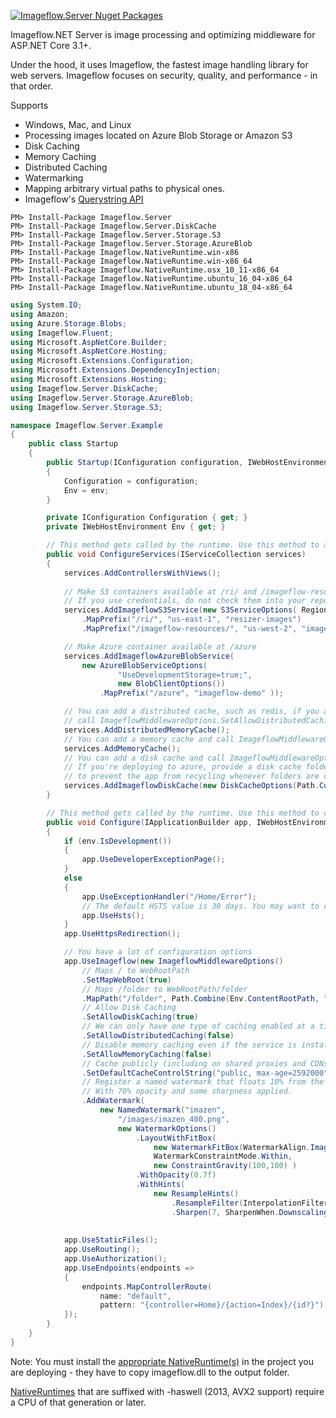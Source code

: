 [![Imageflow.Server Nuget Packages](https://github.com/imazen/imageflow-dotnet-server/workflows/Imageflow.Server%20Nuget%20Packages/badge.svg)](https://github.com/imazen/imageflow-dotnet-server/actions?query=workflow%3A%22Imageflow.Server+Nuget+Packages%22)

Imageflow.NET Server is image processing and optimizing middleware for ASP.NET Core 3.1+.
 
Under the hood, it uses Imageflow, the fastest image handling library for web servers. 
Imageflow focuses on security, quality, and performance - in that order.

Supports

* Windows, Mac, and Linux
* Processing images located on Azure Blob Storage or Amazon S3
* Disk Caching
* Memory Caching
* Distributed Caching
* Watermarking
* Mapping arbitrary virtual paths to physical ones. 
* Imageflow's [Querystring API](https://docs.imageflow.io/querystring/introduction.html)


```
PM> Install-Package Imageflow.Server
PM> Install-Package Imageflow.Server.DiskCache
PM> Install-Package Imageflow.Server.Storage.S3
PM> Install-Package Imageflow.Server.Storage.AzureBlob
PM> Install-Package Imageflow.NativeRuntime.win-x86 
PM> Install-Package Imageflow.NativeRuntime.win-x86_64
PM> Install-Package Imageflow.NativeRuntime.osx_10_11-x86_64
PM> Install-Package Imageflow.NativeRuntime.ubuntu_16_04-x86_64 
PM> Install-Package Imageflow.NativeRuntime.ubuntu_18_04-x86_64
```

```c#
using System.IO;
using Amazon;
using Azure.Storage.Blobs;
using Imageflow.Fluent;
using Microsoft.AspNetCore.Builder;
using Microsoft.AspNetCore.Hosting;
using Microsoft.Extensions.Configuration;
using Microsoft.Extensions.DependencyInjection;
using Microsoft.Extensions.Hosting;
using Imageflow.Server.DiskCache;
using Imageflow.Server.Storage.AzureBlob;
using Imageflow.Server.Storage.S3;

namespace Imageflow.Server.Example
{
    public class Startup
    {
        public Startup(IConfiguration configuration, IWebHostEnvironment env)
        {
            Configuration = configuration;
            Env = env;
        }

        private IConfiguration Configuration { get; }
        private IWebHostEnvironment Env { get; }

        // This method gets called by the runtime. Use this method to add services to the container.
        public void ConfigureServices(IServiceCollection services)
        {
            services.AddControllersWithViews();
            
            // Make S3 containers available at /ri/ and /imageflow-resources/
            // If you use credentials, do not check them into your repository
            services.AddImageflowS3Service(new S3ServiceOptions( RegionEndpoint.USEast1, null,null)
                .MapPrefix("/ri/", "us-east-1", "resizer-images")
                .MapPrefix("/imageflow-resources/", "us-west-2", "imageflow-resources"));

            // Make Azure container available at /azure
            services.AddImageflowAzureBlobService(
                new AzureBlobServiceOptions(
                        "UseDevelopmentStorage=true;",
                        new BlobClientOptions())
                    .MapPrefix("/azure", "imageflow-demo" ));

            // You can add a distributed cache, such as redis, if you add it and and
            // call ImageflowMiddlewareOptions.SetAllowDistributedCaching(true)
            services.AddDistributedMemoryCache();
            // You can add a memory cache and call ImageflowMiddlewareOptions.SetAllowMemoryCaching(true)
            services.AddMemoryCache();
            // You can add a disk cache and call ImageflowMiddlewareOptions.SetAllowDiskCaching(true)
            // If you're deploying to azure, provide a disk cache folder *not* inside ContentRootPath
            // to prevent the app from recycling whenever folders are created.
            services.AddImageflowDiskCache(new DiskCacheOptions(Path.Combine(Env.ContentRootPath, "imageflow_cache")));
        }

        // This method gets called by the runtime. Use this method to configure the HTTP request pipeline.
        public void Configure(IApplicationBuilder app, IWebHostEnvironment env)
        {
            if (env.IsDevelopment())
            {
                app.UseDeveloperExceptionPage();
            }
            else
            {
                app.UseExceptionHandler("/Home/Error");
                // The default HSTS value is 30 days. You may want to change this for production scenarios, see https://aka.ms/aspnetcore-hsts.
                app.UseHsts();
            }
            app.UseHttpsRedirection();

            // You have a lot of configuration options
            app.UseImageflow(new ImageflowMiddlewareOptions()
                // Maps / to WebRootPath
                .SetMapWebRoot(true) 
                // Maps /folder to WebRootPath/folder
                .MapPath("/folder", Path.Combine(Env.ContentRootPath, "folder"))
                // Allow Disk Caching
                .SetAllowDiskCaching(true)
                // We can only have one type of caching enabled at a time
                .SetAllowDistributedCaching(false)
                // Disable memory caching even if the service is installed
                .SetAllowMemoryCaching(false)
                // Cache publicly (including on shared proxies and CDNs) for 30 days
                .SetDefaultCacheControlString("public, max-age=2592000")
                // Register a named watermark that floats 10% from the bottom-right corner of the image
                // With 70% opacity and some sharpness applied. 
                .AddWatermark(
                    new NamedWatermark("imazen", 
                        "/images/imazen_400.png",
                        new WatermarkOptions()
                            .LayoutWithFitBox(
                                new WatermarkFitBox(WatermarkAlign.Image, 10,10,90,90), 
                                WatermarkConstraintMode.Within, 
                                new ConstraintGravity(100,100) )
                            .WithOpacity(0.7f)
                            .WithHints(
                                new ResampleHints()
                                    .ResampleFilter(InterpolationFilter.Robidoux_Sharp, null)
                                    .Sharpen(7, SharpenWhen.Downscaling)))));
            
            
            app.UseStaticFiles();
            app.UseRouting();
            app.UseAuthorization();
            app.UseEndpoints(endpoints =>
            {
                endpoints.MapControllerRoute(
                    name: "default",
                    pattern: "{controller=Home}/{action=Index}/{id?}");
            });
        }
    }
}

```

Note: You must install the [appropriate NativeRuntime(s)](https://www.nuget.org/packages?q=Imageflow+AND+NativeRuntime) in the project you are deploying - they have to copy imageflow.dll to the output folder. 

[NativeRuntimes](https://www.nuget.org/packages?q=Imageflow+AND+NativeRuntime) that are suffixed with -haswell (2013, AVX2 support) require a CPU of that generation or later. 

